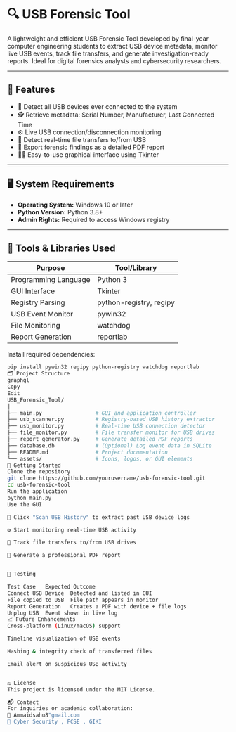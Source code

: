 # 🔍 USB Forensic Tool

A lightweight and efficient USB Forensic Tool developed by final-year computer engineering students to extract USB device metadata, monitor live USB events, track file transfers, and generate investigation-ready reports. Ideal for digital forensics analysts and cybersecurity researchers.

---

## 📌 Features

- 🔌 Detect all USB devices ever connected to the system
- 🕵️ Retrieve metadata: Serial Number, Manufacturer, Last Connected Time
- ⚙️ Live USB connection/disconnection monitoring
- 📂 Detect real-time file transfers to/from USB
- 📝 Export forensic findings as a detailed PDF report
- 🧑‍💻 Easy-to-use graphical interface using Tkinter

---

## 🖥️ System Requirements

- **Operating System:** Windows 10 or later
- **Python Version:** Python 3.8+
- **Admin Rights:** Required to access Windows registry

---

## 🧰 Tools & Libraries Used

| Purpose               | Tool/Library         |
|----------------------|----------------------|
| Programming Language | Python 3             |
| GUI Interface        | Tkinter              |
| Registry Parsing     | python-registry, regipy |
| USB Event Monitor    | pywin32              |
| File Monitoring      | watchdog             |
| Report Generation    | reportlab            |

Install required dependencies:
```bash
pip install pywin32 regipy python-registry watchdog reportlab
🗂️ Project Structure
graphql
Copy
Edit
USB_Forensic_Tool/
│
├── main.py                 # GUI and application controller
├── usb_scanner.py          # Registry-based USB history extractor
├── usb_monitor.py          # Real-time USB connection detector
├── file_monitor.py         # File transfer monitor for USB drives
├── report_generator.py     # Generate detailed PDF reports
├── database.db             # (Optional) Log event data in SQLite
├── README.md               # Project documentation
└── assets/                 # Icons, logos, or GUI elements
🚀 Getting Started
Clone the repository
git clone https://github.com/yourusername/usb-forensic-tool.git
cd usb-forensic-tool
Run the application
python main.py
Use the GUI

📌 Click "Scan USB History" to extract past USB device logs

⚙️ Start monitoring real-time USB activity

📂 Track file transfers to/from USB drives

📝 Generate a professional PDF report


🧪 Testing

Test Case	Expected Outcome
Connect USB Device	Detected and listed in GUI
File copied to USB	File path appears in monitor
Report Generation	Creates a PDF with device + file logs
Unplug USB	Event shown in live log
📈 Future Enhancements
Cross-platform (Linux/macOS) support

Timeline visualization of USB events

Hashing & integrity check of transferred files

Email alert on suspicious USB activity


⚖️ License
This project is licensed under the MIT License.

📬 Contact
For inquiries or academic collaboration:
📧 Ammaidsahu8"gmail.com
🏫 Cyber Security , FCSE , GIKI

